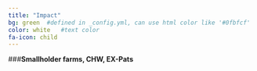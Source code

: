 ```yaml
---
title: "Impact"
bg: green  #defined in _config.yml, can use html color like '#0fbfcf'
color: white   #text color
fa-icon: child
---
```


###**Smallholder farms, CHW, EX-Pats**

